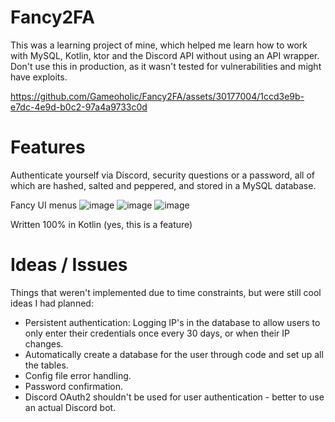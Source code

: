 # Fancy2FA

This was a learning project of mine, which helped me learn how to work with MySQL, Kotlin, ktor and the Discord API without using an API wrapper.
Don't use this in production, as it wasn't tested for vulnerabilities and might have exploits.

https://github.com/Gameoholic/Fancy2FA/assets/30177004/1ccd3e9b-e7dc-4e9d-b0c2-97a4a9733c0d


# Features
Authenticate yourself via Discord, security questions or a password, all of which are hashed, salted and peppered, and stored in a MySQL database.


Fancy UI menus
![image](https://github.com/Gameoholic/Fancy2FA/assets/30177004/74dd7cb9-acb3-4ff8-99af-03d5b3b74ea8)
![image](https://github.com/Gameoholic/Fancy2FA/assets/30177004/707cdfcb-2917-4266-9ba0-1e6082b1f358)
![image](https://github.com/Gameoholic/Fancy2FA/assets/30177004/388be0f7-7cc0-44a1-a5e3-b4bee3c31e8d)


Written 100% in Kotlin (yes, this is a feature)


# Ideas / Issues
Things that weren't implemented due to time constraints, but were still cool ideas I had planned:
+ Persistent authentication: Logging IP's in the database to allow users to only enter their credentials once every 30 days, or when their IP changes.
+ Automatically create a database for the user through code and set up all the tables.
+ Config file error handling.
+ Password confirmation.
+ Discord OAuth2 shouldn't be used for user authentication - better to use an actual Discord bot.
